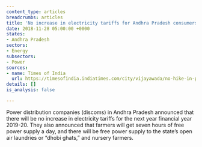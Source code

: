 ```yaml
---
content_type: articles
breadcrumbs: articles
title: 'No increase in electricity tariffs for Andhra Pradesh consumers in 2019-2020 '
date: 2018-11-28 05:00:00 +0000
states:
- Andhra Pradesh
sectors:
- Energy
subsectors:
- Power
sources:
- name: Times of India
  url: https://timesofindia.indiatimes.com/city/vijayawada/no-hike-in-power-tariff-in-andhra-pradesh-for-one-more-year/articleshowprint/66786276.cms
details: []
is_analysis: false

---
```

Power distribution companies (discoms) in Andhra Pradesh announced that there will be no increase in electricity tariffs for the next year financial year 2019-20. They also announced that farmers will get seven hours of free power supply a day, and there will be free power supply to the state’s open air laundries or “dhobi ghats,” and nursery farmers. 